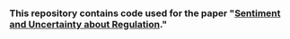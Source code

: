 ### This repository contains code used for the paper "[Sentiment and Uncertainty about Regulation](https://zhoudanxie.github.io/documents/wp-SinclairXie2022.pdf)."